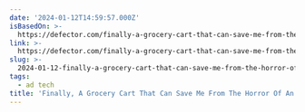 ```yaml
---
date: '2024-01-12T14:59:57.000Z'
isBasedOn: >-
  https://defector.com/finally-a-grocery-cart-that-can-save-me-from-the-horror-of-an-ad-free-moment-of-existence
link: >-
  https://defector.com/finally-a-grocery-cart-that-can-save-me-from-the-horror-of-an-ad-free-moment-of-existence
slug: >-
  2024-01-12-finally-a-grocery-cart-that-can-save-me-from-the-horror-of-an-ad-free-mome
tags:
  - ad tech
title: 'Finally, A Grocery Cart That Can Save Me From The Horror Of An Ad-Free Mome'
---
```


